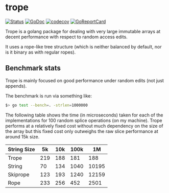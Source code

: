 # trope

[![Status](https://travis-ci.com/perdata/trope.svg?branch=master)](https://travis-ci.com/perdata/trope?branch=master)
[![GoDoc](https://godoc.org/github.com/perdata/trope?status.svg)](https://godoc.org/github.com/perdata/trope)
[![codecov](https://codecov.io/gh/perdata/trope/branch/master/graph/badge.svg)](https://codecov.io/gh/perdata/trope)
[![GoReportCard](https://goreportcard.com/badge/github.com/perdata/trope)](https://goreportcard.com/report/github.com/perdata/trope)

Trope is a golang package for dealing with very large immutable arrays
at decent performance with respect to random access edits.

It uses a rope-like tree structure (which is neither balanced by
default, nor is it binary as with regular ropes).

## Benchmark stats

Trope is mainly focused on good performance under random edits (not
just appends).

The benchmark is run via something like: 

```sh
$> go test --bench=. -strlen=1000000
```

The following table shows the time (in microseconds) taken for each of
the implementations for 100 random splice operations (on my machine).
Trope performs
at a relatively fixed cost without much dependency on the size of the
array but this fixed cost only outweighs the raw slice performance at
around 15k size.


| String Size | 5k | 10k | 100k | 1M |
| ----------- | --- | --- | --- | --- |
| Trope | 219 | 188 | 181 | 188 |
| String | 70 | 134 | 1040 | 10195 | 
| Skiprope | 123 | 193 | 1240 | 12159 |
| Rope | 233 | 256 | 452 | 2501 |


